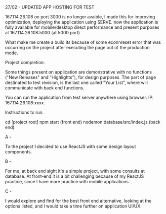 27/02 - UPDATED APP HOSTING FOR TEST

167.114.26.108 on port 3000 is no longer avaible, I made this for improving optimization, deploying the application using SERVE.
now the application is fully available for mobile/desktop direct performance and present purposes at 167.114.26.108:5000 (at 5000 port)

What make me create a build its because of some econnreset error that was occurring on the project after executing the page out of the production mode.

Project completion:

Some things present on application are demonstrative with no functions ("New Releases" and "Highlights"), for design purposes. The part of page destinated to test revision, is the last one called "Your List", where will communicate with back end functions.

You can run the application from test server anywhere using browser. IP: 167.114.26.108:xxxx.

Instructions to run:

cd [project root]
npm start                        (front end)
nodemon database/src/index.js    (back end)

A -

To the project I decided to use ReactJS with some design layout components.

B -

For me, at back end sight it's a simple project, with some consults at database. At front-end it is a bit challenging because of my ReactJS practice, since I have more practice with mobile applications.

C -

I would explore and find for the best front end alternative, looking at the options listed, and I would take a time further on application UI/UX. 
